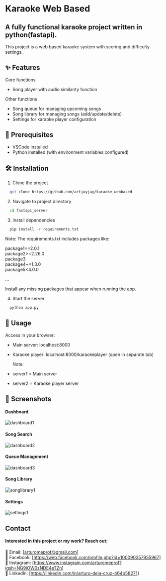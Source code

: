 # Karaoke Web Based

## A fully functional karaoke project written in python(fastapi).

This project is a web based karaoke system with scoring and difficulty settings.

## ✨ Features

Core functions

- Song player with audio similarity function

Other functions

- Song queue for managing upcoming songs
- Song library for managing songs (add/update/delete)
- Settings for karaoke player configuration

## 🎯 Prerequisites

- VSCode installed
- Python installed (with environment variables configured)

## 🛠️ Installation

1. Clone the project

```bash
  git clone https://github.com/artjayjay/karaoke_webbased
```

2. Navigate to project directory

```bash
  cd fastapi_server
```

3. Install dependencies

```bash
  pip install -r requirements.txt
```

Note: The requirements.txt includes packages like:

package1==2.0.1  
package2>=2.26.0  
package3  
package4~=1.3.0  
package5<4.0.0

...

Install any missing packages that appear when running the app.

4. Start the server

```bash
  python app.py
```

## 🚀 Usage

Access in your browser:

- Main server: localhost:8000
- Karaoke player: localhost:8000/karaokeplayer (open in separate tab)

  Note:

- server1 = Main server

- server2 = Karaoke player server

## 📸 Screenshots

#### Dashboard

![dashboard1](https://github.com/user-attachments/assets/b102cf43-c583-4724-8d15-793195442570)

#### Song Search

![dashboard2](https://github.com/user-attachments/assets/e8b2a309-1583-4e97-a783-a3328ddfbbc5)

#### Queue Management

![dashboard3](https://github.com/user-attachments/assets/ed562414-fa02-4f29-bd88-304172228429)

#### Song Library

![songlibrary1](https://github.com/user-attachments/assets/9fab59da-c9d3-49a5-b0ea-7e99012016cb)

#### Settings

![settings1](https://github.com/user-attachments/assets/e7e4501b-a941-4b91-a791-c9895f7498f3)

## Contact

#### Interested in this project or my work? Reach out:

📧 Email: [arturomeprof@gmail.com]  
📘 Facebook: [https://web.facebook.com/profile.php?id=100090357955967]  
📸 Instagram: [https://www.instagram.com/arturomeprof?igsh=NG9iOW0zNDE4eTZn]  
💼 LinkedIn: [https://linkedin.com/in/arturo-dela-cruz-464b58271]
